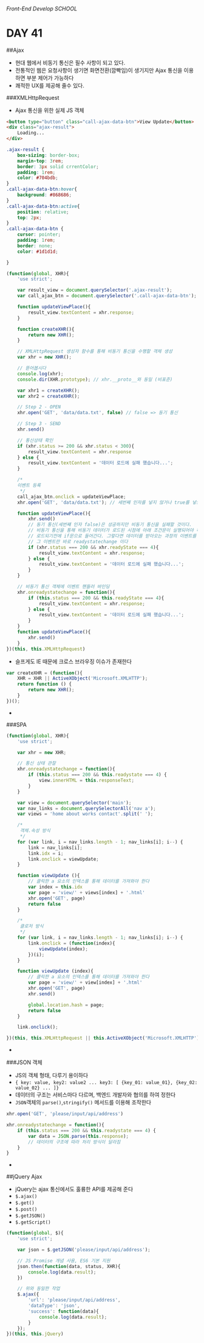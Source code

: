 ###### Front-End Develop SCHOOL

# DAY 41

##Ajax

 - 현대 웹에서 비동기 통신은 필수 사항이 되고 있다.
 - 전통적인 웹은 요청사항이 생기면 화면전환(깜빡임)이 생기지만 Ajax 통신을 이용하면 부분 제어가 가능하다
 - 쾌적한 UX를 제공해 줄수 있다.

###XMLHttpRequest

 - Ajax 통신을 위한 실제 JS 객체

```html
<button type="button" class="call-ajax-data-btn">View Update</button>
<div class="ajax-result">
	Loading...
</div>
```
```css
.ajax-result {
	box-sizing: border-box;
	margin-top: 3rem;
	border: 3px solid crrentColor;
	padding: 1rem;
	color: #704bdb;
}
.call-ajax-data-btn:hover{
	background: #868686;
}
.call-ajax-data-btn:active{
	position: relative;
	top: 2px;
}
.call-ajax-data-btn {
	cursor: pointer;
	padding: 1rem;
	border: none;
	color: #1d1d1d;

}
```
```javascript
(function(global, XHR){
	'use strict';

	var result_view = document.querySelector('.ajax-result');
	var call_ajax_btn = document.querySelector('.call-ajax-data-btn');

	function updateViewPlace(){
		result_view.textContent = xhr.response;
	}

	function createXHR(){
		return new XHR();
	}

	// XMLHttpRequest 생성자 함수를 통해 비동기 통신을 수행할 객체 생성
	var xhr = new XHR();

	// 뜯어봅시다
	console.log(xhr);
	console.dir(XHR.prototype); // xhr.__proto__와 동일 (비표준)

	var xhr1 = createXHR();
	var xhr2 = createXHR();

	// Step 2 - OPEN
	xhr.open('GET', 'data/data.txt', false) // false => 동기 통신

	// Step 3 - SEND
	xhr.send()

	// 통신상태 확인
	if (xhr.status >= 200 && xhr.status < 300){
		result_view.textContent = xhr.response
	} else {
		result_view.textContent = '데이터 로드에 실패 했습니다...';
	}

	/*
	이벤트 등록
	 */
	call_ajax_btn.onclick = updateViewPlace;
	xhr.open('GET', 'data/data.txt'); // 세번째 인자를 넣지 않거나 true를 넣으면 비동기 통신

	function updateViewPlace(){
		xhr.send()
		// 동기 통신(세번쨰 인자 false)은 성공하지만 비동기 통신을 실패할 것이다.
		// 비동기 통신을 통해 비동기 데이터가 로드된 시점에 아래 조건문이 실행되어야 하지만
		// 로드되기전에 if문으로 들어간다. 그렇다면 데이터를 받아오는 과정의 이벤트를 감지해야하는데
		// 그 이벤트란 바로 readystatechange 이다
		if (xhr.status === 200 && xhr.readyState === 4){
			result_view.textContent = xhr.response;
		} else {
			result_view.textContent = '데이터 로드에 실패 했습니다...';
		}
	}

	// 비동기 통신 객체에 이벤트 핸들러 바인딩
	xhr.onreadystatechange = function(){
		if (this.status === 200 && this.readyState === 4){
			result_view.textContent = xhr.response;
		} else {
			result_view.textContent = '데이터 로드에 실패 했습니다...';
		}
	}
	function updateViewPlace(){
		xhr.send()
	}
})(this, this.XMLHttpRequest)
```

 - 슬프게도 IE 때문에 크로스 브라우징 이슈가 존재한다

```javascript
var createXHR = (function(){
	XHR = XHR || ActiveXObject('Microsoft.XMLHTTP');
	return function () {
		return new XHR();
	}
})();
```

-

###SPA

```javascript
(function(global, XHR){
	'use strict';

	var xhr = new XHR;

	// 통신 상태 관찰
	xhr.onreadystatechange = function(){
		if (this.status === 200 && this.readystate === 4) {
			view.innerHTML = this.responseText;
		}
	}

	var view = document.querySelector('main');
	var nav_links = document.querySelectorAll('nav a');
	var views = 'home about works contact'.split(' ');

	/*
	 객체.속성 방식
	 */
	for (var link, i = nav_links.length - 1; nav_links[i]; i--) {
		link = nav_links[i];
		link.idx = i;
		link.onclick = viewUpdate;
	}

	function viewUpdate (){
		// 클릭한 a 요소의 인덱스를 통해 데이터를 가져와야 한다
		var index = this.idx
		var page = 'view/' + views[index] + '.html'
		xhr.open('GET', page)
		return false
	}

	/*
	 클로저 방식
	 */
	for (var link, i = nav_links.length - 1; nav_links[i]; i--) {
		link.onclick = (function(index){
			viewUpdate(index);
		})(i);
	}

	function viewUpdate (index){
		// 클릭한 a 요소의 인덱스를 통해 데이터를 가져와야 한다
		var page = 'view/' + view[index] + '.html'
		xhr.open('GET', page)
		xhr.send()

		global.location.hash = page;
		return false
	}

	link.onclick();

})(this, this.XMLHttpRequest || this.ActiveXObject('Microsoft.XMLHTTP'))
```

-

###JSON 객체

- JS의 객체 형태, 다루기 용이하다
- `{ key: value, key2: value2 ... key3: [ {key_01: value_01}, {key_02: value_02} ... ]}`
- 데이터의 구조는 서비스마다 다르며, 백엔드 개발자와 협의를 하여 정한다
- `JSON`객체의 `parse()`,`stringify()` 메서드를 이용해 조작한다

```javascript
xhr.open('GET', 'please/input/api/address')

xhr.onreadystatechange = function(){
	if (this.status === 200 && this.readystate === 4) {
		var data = JSON.parse(this.response);
		// 데이터의 구조에 따라 처리 방식이 달라짐
	}
}
```

-

##jQuery Ajax

- jQuery는 ajax 통신에서도 훌륭한 API를 제공해 준다
 - `$.ajax()`
 - `$.get()`
 - `$.post()`
 - `$.getJSON()`
 - `$.getScript()`

```javascript
(function(global, $){
	'use strict';

	var json = $.getJSON('please/input/api/address');

	// JS Promise 개념 사용, ES6 기본 지원
	json.then(function(data, status, XHR){
		console.log(data.result);
	})

	// 위와 동일한 작업
	$.ajax({
		'url': 'please/input/api/address',
		'dataType': 'json',
		'success': function(data){
			console.log(data.result);
		}
	});
})(this, this.jQuery)
```